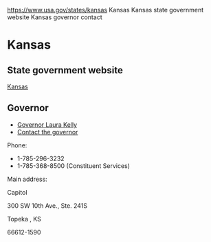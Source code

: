 

https://www.usa.gov/states/kansas
Kansas
Kansas state government website
Kansas governor contact

Kansas
======

State government website
------------------------

[Kansas](https://portal.kansas.gov/)

Governor
--------

* [Governor Laura Kelly](https://governor.kansas.gov/)
* [Contact the governor](https://governor.kansas.gov/contact/)

Phone:

* 1-785-296-3232
* 1-785-368-8500 (Constituent Services)

Main address:

Capitol
  

300 SW 10th Ave., Ste. 241S
  

Topeka
,
KS

66612-1590
